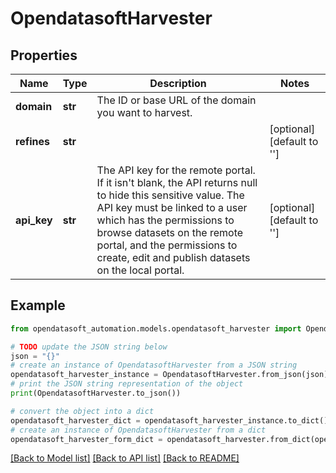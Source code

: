 # OpendatasoftHarvester


## Properties

Name | Type | Description | Notes
------------ | ------------- | ------------- | -------------
**domain** | **str** | The ID or base URL of the domain you want to harvest. | 
**refines** | **str** |  | [optional] [default to '']
**api_key** | **str** | The API key for the remote portal. If it isn&#39;t blank, the API returns null to hide this sensitive value. The API key must be linked to a user which has the permissions to browse datasets on the remote portal, and the permissions to create, edit and publish datasets on the local portal. | [optional] [default to '']

## Example

```python
from opendatasoft_automation.models.opendatasoft_harvester import OpendatasoftHarvester

# TODO update the JSON string below
json = "{}"
# create an instance of OpendatasoftHarvester from a JSON string
opendatasoft_harvester_instance = OpendatasoftHarvester.from_json(json)
# print the JSON string representation of the object
print(OpendatasoftHarvester.to_json())

# convert the object into a dict
opendatasoft_harvester_dict = opendatasoft_harvester_instance.to_dict()
# create an instance of OpendatasoftHarvester from a dict
opendatasoft_harvester_form_dict = opendatasoft_harvester.from_dict(opendatasoft_harvester_dict)
```
[[Back to Model list]](../README.md#documentation-for-models) [[Back to API list]](../README.md#documentation-for-api-endpoints) [[Back to README]](../README.md)


